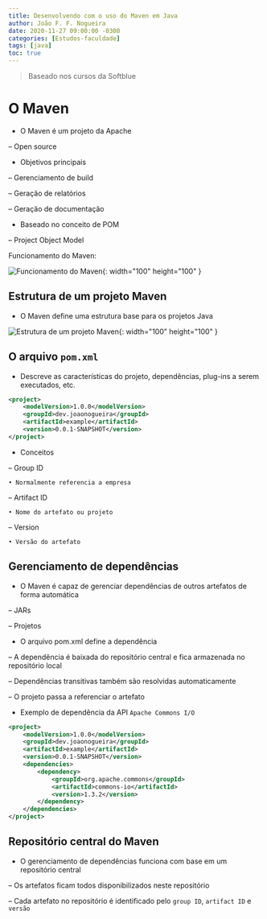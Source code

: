 ```yaml
---
title: Desenvolvendo com o uso do Maven em Java
author: João F. F. Nogueira
date: 2020-11-27 09:00:00 -0300
categories: [Estudos-faculdade]
tags: [java]
toc: true
---
```


> Baseado nos cursos da Softblue

# O Maven

* O Maven é um projeto da Apache

– Open source

* Objetivos principais

– Gerenciamento de build

– Geração de relatórios

– Geração de documentação

* Baseado no conceito de POM

– Project Object Model

Funcionamento do Maven:

![Funcionamento do Maven](/posts/2020-11-27-1.png){: width="100" height="100" }

## Estrutura de um projeto Maven

* O Maven define uma estrutura base para os projetos Java

![Estrutura de um projeto Maven](/posts/2020-11-27-2.png){: width="100" height="100" }

## O arquivo `pom.xml`

*  Descreve as características do projeto, dependências, plug-ins a serem executados, etc.

```xml
<project>
	<modelVersion>1.0.0</modelVersion>
	<groupId>dev.joaonogueira</groupId>
	<artifactId>example</artifactId>
	<version>0.0.1-SNAPSHOT</version>
</project>
```

* Conceitos

– Group ID
	
	• Normalmente referencia a empresa

– Artifact ID

	• Nome do artefato ou projeto

– Version

	• Versão do artefato

## Gerenciamento de dependências

* O Maven é capaz de gerenciar dependências de outros artefatos de forma automática

– JARs

– Projetos

* O arquivo pom.xml define a dependência

– A dependência é baixada do repositório central e fica armazenada no repositório local

– Dependências transitivas também são resolvidas automaticamente

– O projeto passa a referenciar o artefato

* Exemplo de dependência da API `Apache Commons I/O`

```xml
<project>
	<modelVersion>1.0.0</modelVersion>
	<groupId>dev.joaonogueira</groupId>
	<artifactId>example</artifactId>
	<version>0.0.1-SNAPSHOT</version>
	<dependencies>
		<dependency>
			<groupId>org.apache.commons</groupId>
			<artifactId>commons-io</artifactId>
			<version>1.3.2</version>
		</dependency>
	</dependencies>
</project>
```

## Repositório central do Maven

* O gerenciamento de dependências funciona com base em um repositório central

– Os artefatos ficam todos disponibilizados neste repositório

– Cada artefato no repositório é identificado pelo `group ID`, `artifact ID` e `versão`
